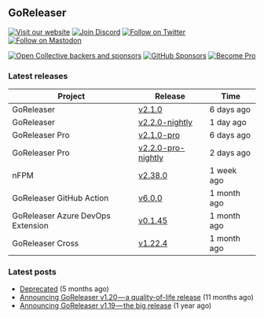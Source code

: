 ## GoReleaser

[![Visit our website](https://img.shields.io/badge/website-4285F4?style=for-the-badge&logo=googlechrome&logoColor=white)](https://goreleaser.com)
[![Join Discord](https://img.shields.io/badge/Discord-5865F2?style=for-the-badge&logo=discord&logoColor=white)](https://discord.gg/RGEBtg8vQ6)
[![Follow on Twitter](https://img.shields.io/badge/twitter-1DA1F2?style=for-the-badge&logo=twitter&logoColor=white)](https://twitter.com/goreleaser)
[![Follow on Mastodon](https://img.shields.io/badge/mastodon-6364FF?style=for-the-badge&logo=mastodon&logoColor=white)](https://fosstodon.org/@goreleaser)

[![Open Collective backers and sponsors](https://img.shields.io/opencollective/all/goreleaser?logo=opencollective&style=for-the-badge)](https://opencollective.com/goreleaser)
[![GitHub Sponsors](https://img.shields.io/github/sponsors/caarlos0?logo=github&style=for-the-badge)](https://github.com/sponsors/caarlos0)
[![Become Pro](https://img.shields.io/badge/pro_license-36A9AE?style=for-the-badge&logo=gumroad&logoColor=white)](https://goreleaser.com/pro)

### Latest releases


| Project                           | Release                                                                                         | Time        |
| --------------------------------- | ----------------------------------------------------------------------------------------------- | ----------- |
| GoReleaser | [v2.1.0](https://github.com/goreleaser/goreleaser/releases/tag/v2.1.0) | 6 days ago |
| GoReleaser | [v2.2.0-nightly](https://github.com/goreleaser/goreleaser/releases/tag/nightly) | 1 day ago |
| GoReleaser Pro | [v2.1.0-pro](https://github.com/goreleaser/goreleaser-pro/releases/tag/v2.1.0-pro) | 6 days ago |
| GoReleaser Pro | [v2.2.0-pro-nightly](https://github.com/goreleaser/goreleaser-pro/releases/tag/nightly) | 2 days ago |
| nFPM | [v2.38.0](https://github.com/goreleaser/nfpm/releases/tag/v2.38.0) | 1 week ago |
| GoReleaser GitHub Action | [v6.0.0](https://github.com/goreleaser/goreleaser-action/releases/tag/v6.0.0) | 1 month ago |
| GoReleaser Azure DevOps Extension | [v0.1.45](https://github.com/goreleaser/goreleaser-azure-devops-extension/releases/tag/v0.1.45) | 1 month ago |
| GoReleaser Cross | [v1.22.4](https://github.com/goreleaser/goreleaser-cross/releases/tag/v1.22.4) | 1 month ago |


### Latest posts
- [Deprecated](https://blog.goreleaser.com/deprecated-2c73be35b208?source=rss----17aa0cbd263f---4) (5 months ago)
- [Announcing GoReleaser v1.20 — a quality-of-life release](https://blog.goreleaser.com/announcing-goreleaser-v1-20-a-quality-of-life-release-1d5f847e87ed?source=rss----17aa0cbd263f---4) (11 months ago)
- [Announcing GoReleaser v1.19 — the big release](https://blog.goreleaser.com/announcing-goreleaser-v1-19-the-big-release-b01565c72658?source=rss----17aa0cbd263f---4) (1 year ago)
